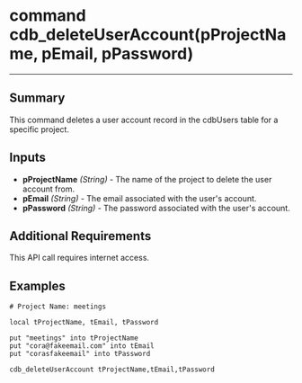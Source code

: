# command cdb_deleteUserAccount(pProjectName, pEmail, pPassword)

---
## Summary
This command deletes a user account record in the cdbUsers table for a specific project.

## Inputs
* **pProjectName** *(String)* - The name of the project to delete the user account from.
* **pEmail** *(String)* - The email associated with the user's account.
* **pPassword** *(String)* - The password associated with the user's account.

## Additional Requirements
This API call requires internet access.


## Examples
```livecodeserver
# Project Name: meetings

local tProjectName, tEmail, tPassword

put "meetings" into tProjectName
put "cora@fakeemail.com" into tEmail
put "corasfakeemail" into tPassword

cdb_deleteUserAccount tProjectName,tEmail,tPassword
```

